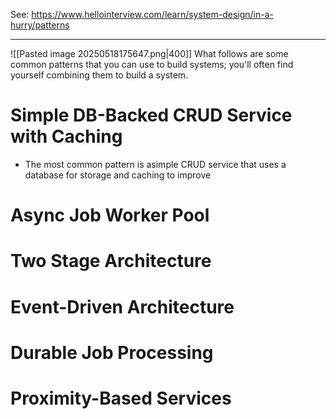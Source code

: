 See: https://www.hellointerview.com/learn/system-design/in-a-hurry/patterns

--------
![[Pasted image 20250518175647.png|400]]
What follows are some common patterns that you can use to build systems; you'll often find yourself combining them to build a system.

# Simple DB-Backed CRUD Service with Caching
- The most common pattern is asimple CRUD service that uses a database for storage and caching to improve

# Async Job Worker Pool



# Two Stage Architecture


# Event-Driven Architecture


# Durable Job Processing


# Proximity-Based Services
